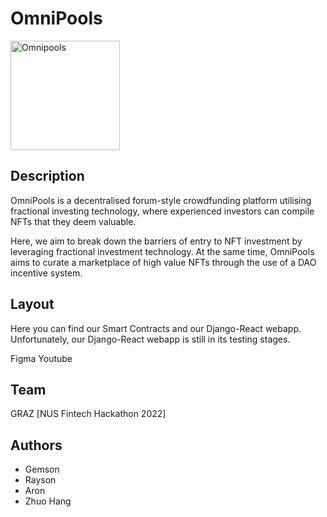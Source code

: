 # OmniPools
<img width="175" alt="Omnipools" src="https://user-images.githubusercontent.com/93630749/150751168-c4568236-e558-4320-8304-be17c0898595.png">


## Description
OmniPools is a decentralised forum-style crowdfunding platform utilising fractional investing technology, where experienced investors can compile NFTs that they deem valuable. 

Here, we aim to break down the barriers of entry to NFT investment by leveraging fractional investment technology.
At the same time, OmniPools aims to curate a marketplace of high value NFTs through the use of a DAO incentive system. 

## Layout
Here you can find our Smart Contracts and our Django-React webapp.
Unfortunately, our Django-React webapp is still in its testing stages.

Figma
Youtube

## Team
GRAZ [NUS Fintech Hackathon 2022]

## Authors
* Gemson
* Rayson
* Aron
* Zhuo Hang
